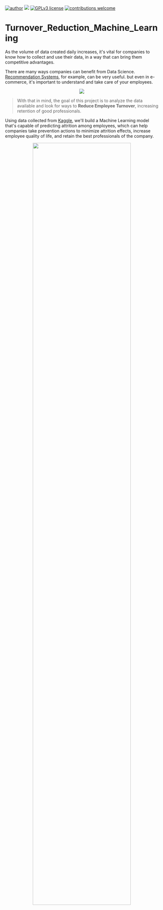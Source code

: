 [![author](https://img.shields.io/badge/author-rafaelnduarte-red.svg)](https://www.linkedin.com/in/rafael-n-duarte) [![](https://img.shields.io/badge/python-3.5+-blue.svg)](https://www.python.org/downloads/release/python-365/) [![GPLv3 license](https://img.shields.io/badge/License-GPLv3-blue.svg)](http://perso.crans.org/besson/LICENSE.html) [![contributions welcome](https://img.shields.io/badge/contributions-welcome-brightgreen.svg?style=flat)](https://github.com/rafaelnduarte/Turnover_Reduction_Machine_Learning/issues)

# Turnover_Reduction_Machine_Learning

As the volume of data created daily increases, it's vital for companies to know how to collect and use their data, in a way that can bring them competitive advantages.

There are many ways companies can benefit from Data Science. [Recommendation Systems]('https://towardsdatascience.com/recommender-systems-in-practice-cef9033bb23a'), for example, can be very useful. but even in e-commerce, it's important to understand and take care of your employees.

<p align="center" >
  <img src="https://github.com/rafaelnduarte/Reducao_Turnover_RH_Machine_Learning/data/job-applicants-interviewers-collection_1284-26227.jpg" >
</p>

> With that in mind, the goal of this project is to analyze the data available and look for ways to **Reduce Employee Turnover**, increasing retention of good professionals.

Using data collected from [Kaggle]('https://kaggle.com/'), we'll build a Machine Learning model that's capable of predicting attrition among employees, which can help companies take prevention actions to minimize attrition effects, increase employee quality of life, and retain the best professionals of the company.


<center><img width = '80%'src= "https://github.com/rafaelnduarte/Analysis_of_Violence_in_Rio_de_Janeiro/raw/master/img/rafaelnd_ds.png"></center>
